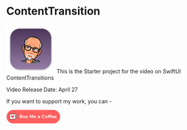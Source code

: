 # ContentTransition

![mac128](Images/mac128.png) This is the Starter project for the video on SwiftUI ContentTransitions

Video Release Date: April 27

If you want to support my work, you can - </br>

<a href='https://ko-fi.com/Z8Z22WRVG' target='_blank'><img height='36' style='border:0px;height:36px;' src='Images/kofi3.png' border='0' alt='Buy Me a Coffee at ko-fi.com' /></a>

